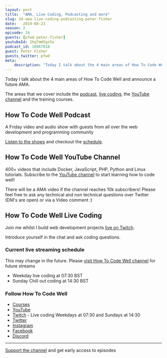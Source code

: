 ```yaml
---
layout: post
title:  "AMA, Live Coding, Podcasting and more"
slug: 34-ama-live-coding-podcasting-peter-fisher
date:   2019-08-23
season: 2
episode: 34
guests: [pfwd-peter-fisher]
youtubeId: 2hq7mHSqz5o
podcast_id: 10967018
guest: Peter Fisher
guests_twitter: pfwd
meta:
    description: "Today I talk about the 4 main areas of How To Code Well and announce a future AMA."
---
```


Today I talk about the 4 main areas of How To Code Well and announce a future AMA.

The areas that we cover include the [podcast](howtocodewell.fm), [live coding](twitch.tv/howtocodewell), the [YouTube channel](youtube.com/howtocodewell) and the training courses.


## How To Code Well Podcast
A Friday video and audio show with guests from all over the web development and programming community

[Listen to the shows](howtocodewell.fm) and checkout the [schedule](howtocodewell.fm/schedule).

## How To Code Well YouTube Channel
400+ videos that include Docker, JavaScript, PHP, Python and Linux tutorials.
Subscribe to the [YouTube channel](youtube.com/howtocodewell) to start learning how to code well!

There will be a AMA video if the channel reaches 10k subscribers! Please feel free to ask any technical and non technical questions over Twitter (DM's are open)  or via a Video comment :)

## How To Code Well Live Coding 
Join me whilst I build web development projects [live on Twitch](twitch.tv/howtocodewell).

Introduce yourself in the chat and ask coding questions.
### Current live streaming schedule
This may change in the future. Please [visit How To Code Well channel](twitch.tv/howtocodewell) for future streams

- Weekday live coding at 07:30 BST
- Sunday Chill out coding at 14:30 BST

### Follow How To Code Well
- [Courses](http://howtocodewell.net)
- [YouTube](http://youtube.com/howtocodewell)
- [Twitch](http://twitch.tv/howtocodewell) - Live coding Weekdays at 07:30 and Sundays at 14:30
- [Twitter](https://twitter.com/howtocodewell)
- [Instagram](http://instagram.com/howtocodewell/)
- [Facebook](http://facebook.com/howtocodewell/)
- [Discord](http://howtocodewell.net/discord)

-------------------------------

[Support the channel](https://www.patreon.com/howToCodeWell) and get early access to episodes
